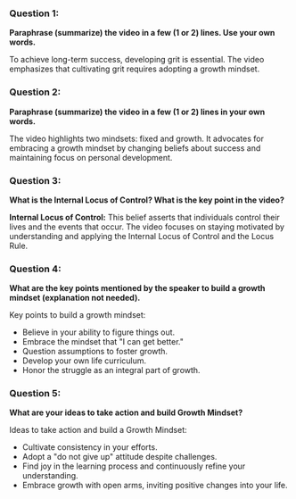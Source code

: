 ### Question 1:
**Paraphrase (summarize) the video in a few (1 or 2) lines. Use your own words.**

To achieve long-term success, developing grit is essential. The video emphasizes that cultivating grit requires adopting a growth mindset.

### Question 2:
**Paraphrase (summarize) the video in a few (1 or 2) lines in your own words.**

The video highlights two mindsets: fixed and growth. It advocates for embracing a growth mindset by changing beliefs about success and maintaining focus on personal development.

### Question 3:
**What is the Internal Locus of Control? What is the key point in the video?**

**Internal Locus of Control:** This belief asserts that individuals control their lives and the events that occur. The video focuses on staying motivated by understanding and applying the Internal Locus of Control and the Locus Rule.

### Question 4:
**What are the key points mentioned by the speaker to build a growth mindset (explanation not needed).**

Key points to build a growth mindset:
- Believe in your ability to figure things out.
- Embrace the mindset that "I can get better."
- Question assumptions to foster growth.
- Develop your own life curriculum.
- Honor the struggle as an integral part of growth.

### Question 5:
**What are your ideas to take action and build Growth Mindset?**

Ideas to take action and build a Growth Mindset:
- Cultivate consistency in your efforts.
- Adopt a "do not give up" attitude despite challenges.
- Find joy in the learning process and continuously refine your understanding.
- Embrace growth with open arms, inviting positive changes into your life.
